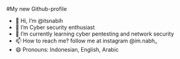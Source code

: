 #My new Github-profile
- 👋 Hi, I’m @itsnabih
- 👀 I’m Cyber security enthusiast
- 🌱 I’m currently learning cyber pentesting and network security
- 📫 How to reach me? 
  follow me at instagram @im.nabh_
- 😄 Pronouns: Indonesian, English, Arabic

<!---
itsnabih/itsnabih is a ✨ special ✨ repository because its `README.md` it's everything about 'ME'.
--->
